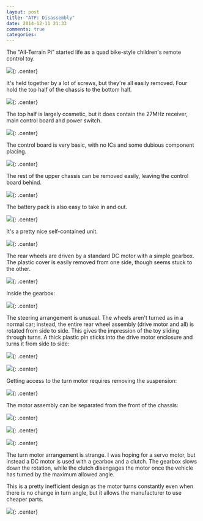 ```yaml
---
layout: post
title: "ATP: Disassembly"
date: 2014-12-11 21:33
comments: true
categories: 
---
```


The "All-Terrain Pi" started life as a quad bike-style children's remote control toy.

![](/atp/1.jpg){: .center}

It's held together by a lot of screws, but they're all easily removed. Four hold the top half of the chassis to the bottom half.

![](/atp/2.jpg){: .center}

The top half is largely cosmetic, but it does contain the 27MHz receiver, main control board and power switch.

![](/atp/3.jpg){: .center}

The control board is very basic, with no ICs and some dubious component placing.

![](/atp/4.jpg){: .center}

The rest of the upper chassis can be removed easily, leaving the control board behind.

![](/atp/5.jpg){: .center}

The battery pack is also easy to take in and out.

![](/atp/6.jpg){: .center}

It's a pretty nice self-contained unit.

![](/atp/7.jpg){: .center}

The rear wheels are driven by a standard DC motor with a simple gearbox. The plastic cover is easily removed from one side, though seems stuck to the other.

![](/atp/8.jpg){: .center}

Inside the gearbox:

![](/atp/9.jpg){: .center}

The steering arrangement is unusual. The wheels aren't turned as in a normal car; instead, the entire rear wheel assembly (drive motor and all) is rotated from side to side. This gives the impression of the toy sliding through turns. A thick plastic pin sticks into the drive motor enclosure and turns it from side to side:

![](/atp/10.jpg){: .center}

![](/atp/11.jpg){: .center}

Getting access to the turn motor requires removing the suspension:

![](/atp/12.jpg){: .center}

The motor assembly can be separated from the front of the chassis:

![](/atp/13.jpg){: .center}

![](/atp/14.jpg){: .center}

![](/atp/15.jpg){: .center}

The turn motor arrangement is strange. I was hoping for a servo motor, but instead a DC motor is used with a gearbox and a clutch. The gearbox slows down the rotation, while the clutch disengages the motor once the vehicle has turned by the maximum allowed angle.

This is a pretty inefficient design as the motor turns constantly even when there is no change in turn angle, but it allows the manufacturer to use cheaper parts.

![](/atp/16.jpg){: .center}
